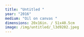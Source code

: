 ```yaml
---
title: "Untitled "
year: "2016"
medium: "Oil on canvas "
dimensions: 20x16in. / 51x40.5cm
image: /img/untitled/_l3d9202.jpeg
---
```





